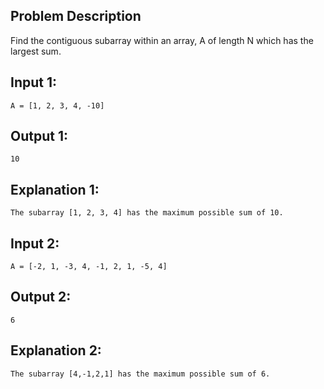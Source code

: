 ## Problem Description

Find the contiguous subarray within an array, A of length N which has the largest sum.

## Input 1:
    A = [1, 2, 3, 4, -10]

## Output 1:
    10

## Explanation 1:
    The subarray [1, 2, 3, 4] has the maximum possible sum of 10.

## Input 2:
    A = [-2, 1, -3, 4, -1, 2, 1, -5, 4]

## Output 2:
    6

## Explanation 2:
    The subarray [4,-1,2,1] has the maximum possible sum of 6.
